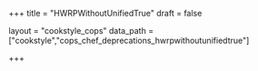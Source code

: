 +++
title = "HWRPWithoutUnifiedTrue"
draft = false

layout = "cookstyle_cops"
data_path = ["cookstyle","cops_chef_deprecations_hwrpwithoutunifiedtrue"]

+++

<!-- The content of this page is automatically generated from the
cops_chef_deprecations_hwrpwithoutunifiedtrue.yml file in github.com/chef/cookstyle/blob/master/docs-chef-io/data/cookstyle/. -->
